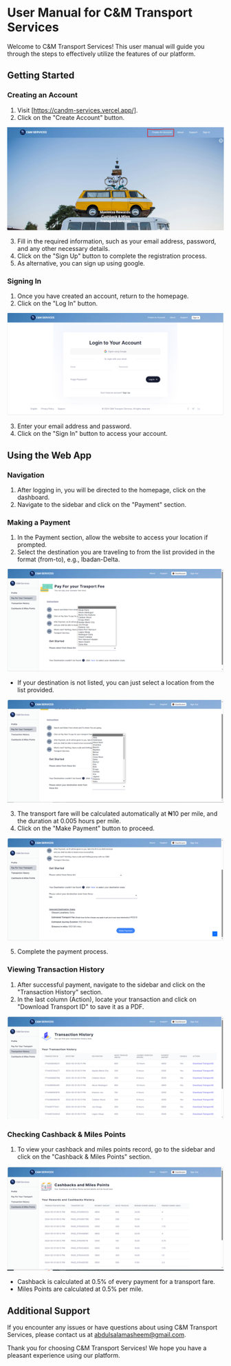 # User Manual for C&M Transport Services

Welcome to C&M Transport Services! This user manual will guide you through the steps to effectively utilize the features of our platform.

## Getting Started

### Creating an Account

1. Visit [https://candm-services.vercel.app/].
2. Click on the "Create Account" button.

![Sign Up Button](signup_button.png)

3. Fill in the required information, such as your email address, password, and any other necessary details.
4. Click on the "Sign Up" button to complete the registration process.
5. As alternative, you can sign up using google.

### Signing In

1. Once you have created an account, return to the homepage.
2. Click on the "Log In" button.

![Log In Button](login_button.png)

3. Enter your email address and password.
4. Click on the "Sign In" button to access your account.

## Using the Web App

### Navigation

1. After logging in, you will be directed to the homepage, click on the dashboard.
2. Navigate to the sidebar and click on the "Payment" section.

### Making a Payment

1. In the Payment section, allow the website to access your location if prompted.
2. Select the destination you are traveling to from the list provided in the format (from-to), e.g., Ibadan-Delta.

![Select Destination](destination_selection_1.png)

- If your destination is not listed, you can just select a location from the list provided.

![Select Destination](destination_selection_2.png)

3. The transport fare will be calculated automatically at ₦10 per mile, and the duration at 0.005 hours per mile.
4. Click on the "Make Payment" button to proceed.

![Payment Button](payment_button.png)

5. Complete the payment process.

### Viewing Transaction History

1. After successful payment, navigate to the sidebar and click on the "Transaction History" section.
2. In the last column (Action), locate your transaction and click on "Download Transport ID" to save it as a PDF.

![Transaction History](transaction_history.png)

### Checking Cashback & Miles Points

1. To view your cashback and miles points record, go to the sidebar and click on the "Cashback & Miles Points" section.

![Cashback & Miles Points](cashbacks_miles.png)

- Cashback is calculated at 0.5% of every payment for a transport fare.
- Miles Points are calculated at 0.5% per mile.

## Additional Support

If you encounter any issues or have questions about using C&M Transport Services, please contact us at abdulsalamasheem@gmail.com.

Thank you for choosing C&M Transport Services! We hope you have a pleasant experience using our platform.
